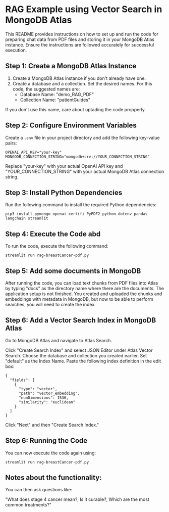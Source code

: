 # RAG Example using Vector Search in MongoDB Atlas

This README provides instructions on how to set up and run the code for preparing chat data from PDF files and storing it in your MongoDB Atlas instance. Ensure the instructions are followed accurately for successful execution.

## Step 1: Create a MongoDB Atlas Instance

1. Create a MongoDB Atlas instance if you don't already have one.
2. Create a database and a collection. Set the desired names. For this code, the suggested names are:
   - Database Name: "demo_RAG_PDF"
   - Collection Name: "patientGuides"

If you don't use this name, care about uptading the code propperly.

## Step 2: Configure Environment Variables

Create a `.env` file in your project directory and add the following key-value pairs:

```
OPENAI_API_KEY="your-key"
MONGODB_CONNECTION_STRING="mongodb+srv://YOUR_CONNECTION_STRING"
```

Replace "your-key" with your actual OpenAI API key and "YOUR_CONNECTION_STRING" with your actual MongoDB Atlas connection string.

## Step 3: Install Python Dependencies

Run the following command to install the required Python dependencies:

```
pip3 install pymongo openai certifi PyPDF2 python-dotenv pandas langchain streamlit
```

## Step 4: Execute the Code abd
To run the code, execute the following command:

```
streamlit run rag-breastCancer-pdf.py
```

## Step 5: Add some documents in MongoDB

After running the code, you can load text chunks from PDF files into Atlas by typing "docs" as the directory name where there are the documents.
The application setup is not finished. You created and uploaded the chunks and embeddings with metadata in MongoDB, but now to be able to perform searches, you will need to create the index.

## Step 6: Add a Vector Search Index in MongoDB Atlas
Go to MongoDB Atlas and navigate to Atlas Search.

Click "Create Search Index" and select JSON Editor under Atlas Vector Search.
Choose the database and collection you created earlier.
Set "default" as the Index Name.
Paste the following index definition in the edit box:
```
{
  "fields": [
    {
      "type": "vector",
      "path": "vector_embedding",
      "numDimensions": 1536,
      "similarity": "euclidean"
    }
  ]
}
```

Click "Next" and then "Create Search Index."

## Step 6: Running the Code
You can now execute the code again using:

```
streamlit run rag-breastCancer-pdf.py
```

## Notes about the functionality:

You can then ask questions like:

"What does stage 4 cancer mean?, Is it curable?, Which are the most common treatments?"





